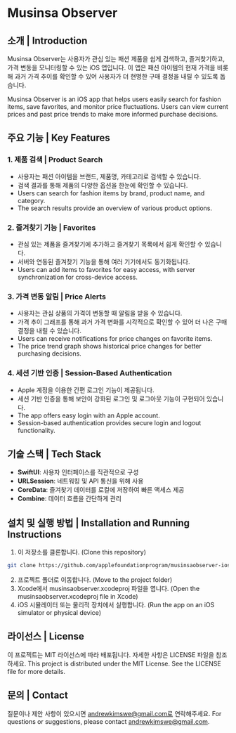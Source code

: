 # Musinsa Observer

## 소개 | Introduction
Musinsa Observer는 사용자가 관심 있는 패션 제품을 쉽게 검색하고, 즐겨찾기하고, 가격 변동을 모니터링할 수 있는 iOS 앱입니다. 이 앱은 패션 아이템의 현재 가격을 비롯해 과거 가격 추이를 확인할 수 있어 사용자가 더 현명한 구매 결정을 내릴 수 있도록 돕습니다.

Musinsa Observer is an iOS app that helps users easily search for fashion items, save favorites, and monitor price fluctuations. Users can view current prices and past price trends to make more informed purchase decisions.

## 주요 기능 | Key Features

### 1. 제품 검색 | Product Search
* 사용자는 패션 아이템을 브랜드, 제품명, 카테고리로 검색할 수 있습니다.
* 검색 결과를 통해 제품의 다양한 옵션을 한눈에 확인할 수 있습니다.
* Users can search for fashion items by brand, product name, and category.
* The search results provide an overview of various product options.

### 2. 즐겨찾기 기능 | Favorites
* 관심 있는 제품을 즐겨찾기에 추가하고 즐겨찾기 목록에서 쉽게 확인할 수 있습니다.
* 서버와 연동된 즐겨찾기 기능을 통해 여러 기기에서도 동기화됩니다.
* Users can add items to favorites for easy access, with server synchronization for cross-device access.

### 3. 가격 변동 알림 | Price Alerts
* 사용자는 관심 상품의 가격이 변동할 때 알림을 받을 수 있습니다.
* 가격 추이 그래프를 통해 과거 가격 변화를 시각적으로 확인할 수 있어 더 나은 구매 결정을 내릴 수 있습니다.
* Users can receive notifications for price changes on favorite items.
* The price trend graph shows historical price changes for better purchasing decisions.

### 4. 세션 기반 인증 | Session-Based Authentication
* Apple 계정을 이용한 간편 로그인 기능이 제공됩니다.
* 세션 기반 인증을 통해 보안이 강화된 로그인 및 로그아웃 기능이 구현되어 있습니다.
* The app offers easy login with an Apple account.
* Session-based authentication provides secure login and logout functionality.

## 기술 스택 | Tech Stack
* **SwiftUI**: 사용자 인터페이스를 직관적으로 구성
* **URLSession**: 네트워킹 및 API 통신을 위해 사용
* **CoreData**: 즐겨찾기 데이터를 로컬에 저장하여 빠른 액세스 제공
* **Combine**: 데이터 흐름을 간단하게 관리

## 설치 및 실행 방법 | Installation and Running Instructions
1. 이 저장소를 클론합니다. (Clone this repository)
```bash
git clone https://github.com/applefoundationprogram/musinsaobserver-ios.git
```
2. 프로젝트 폴더로 이동합니다. (Move to the project folder)
3. Xcode에서 musinsaobserver.xcodeproj 파일을 엽니다. (Open the musinsaobserver.xcodeproj file in Xcode)
4. iOS 시뮬레이터 또는 물리적 장치에서 실행합니다. (Run the app on an iOS simulator or physical device)

## 라이선스 | License
이 프로젝트는 MIT 라이선스에 따라 배포됩니다. 자세한 사항은 LICENSE 파일을 참조하세요.
This project is distributed under the MIT License. See the LICENSE file for more details.

## 문의 | Contact
질문이나 제안 사항이 있으시면 andrewkimswe@gmail.com로 연락해주세요.
For questions or suggestions, please contact andrewkimswe@gmail.com.
